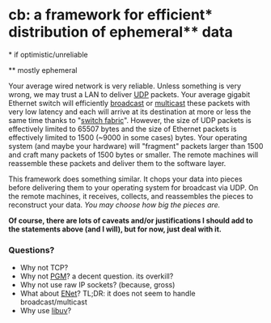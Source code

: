 # cb: a framework for efficient\* distribution of ephemeral\*\* data

\* if optimistic/unreliable

\*\* mostly ephemeral

Your average wired network is very reliable. Unless something is very wrong, we
may trust a LAN to deliver [UDP] packets. Your average gigabit Ethernet
switch will efficiently [broadcast] or [multicast] these packets with very
low latency and each will arrive at its destination at more or less the same
time thanks to "[switch fabric]". However, the size of UDP packets is
effectively limited to 65507 bytes and the size of Ethernet packets is
effectively limited to 1500 (~9000 in some cases) bytes. Your operating system
(and maybe your hardware) will "fragment" packets larger than 1500 and craft
many packets of 1500 bytes or smaller. The remote machines will reassemble
these packets and deliver them to the software layer.

This framework does something similar. It chops your data into pieces before
delivering them to your operating system for broadcast via UDP. On the remote
machines, it receives, collects, and reassembles the pieces to reconstruct your
data. *You may choose how big the pieces are.* 

**Of course, there are lots of caveats and/or justifications I should add to
the statements above (and I will), but for now, just deal with it.**

### Questions?

- Why not TCP? 
- Why not [PGM]? a decent question. its overkill?
- Why not use raw IP sockets? (because, gross)
- What about [ENet]? TL;DR: it does not seem to handle broadcast/multicast
- Why use [libuv]?


[UDP]: https://www.ietf.org/rfc/rfc768.txt
[broadcast]: https://en.wikipedia.org/wiki/Broadcasting_(networking)
[multicast]: https://en.wikipedia.org/wiki/Multicast
[switch fabric]: http://etherealmind.com/what-is-the-definition-of-switch-fabric
[PGM]: https://en.wikipedia.org/wiki/Pragmatic_General_Multicast
[crossbar switch]: https://en.wikipedia.org/wiki/Crossbar_switch
[libuv]: https://github.com/libuv/libuv
[ENet]: http://enet.bespin.org
